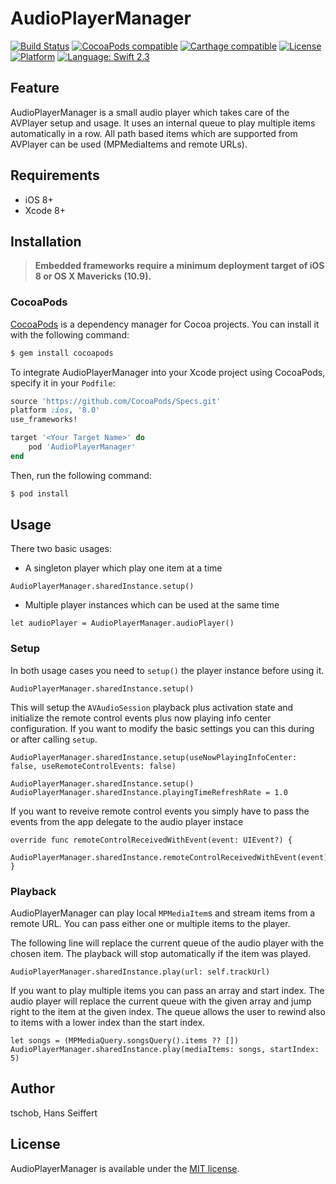# AudioPlayerManager

[![Build Status](https://travis-ci.org/tschob/AudioPlayerManager.svg?branch=master)](https://travis-ci.org/tschob/AudioPlayerManager)
[![CocoaPods compatible](https://img.shields.io/cocoapods/v/AudioPlayerManager.svg?style=flat)](http://cocoadocs.org/docsets/AudioPlayerManager)
[![Carthage compatible](https://img.shields.io/badge/Carthage-compatible-4BC51D.svg?style=flat)](https://github.com/tschob/AudioPlayerManager)
[![License](https://img.shields.io/cocoapods/l/AudioPlayerManager.svg?style=flat)](http://cocoadocs.org/docsets/AudioPlayerManager)
[![Platform](https://img.shields.io/cocoapods/p/AudioPlayerManager.svg?style=flat)](http://cocoadocs.org/docsets/AudioPlayerManager)
[![Language: Swift 2.3](https://img.shields.io/badge/Swift-2.3-orange.svg)](https://swift.org)

## Feature

AudioPlayerManager is a small audio player which takes care of the AVPlayer setup and usage. It uses an internal queue to play multiple items automatically in a row. All path based items which are supported from AVPlayer can be used (MPMediaItems and remote URLs).

## Requirements
- iOS 8+
- Xcode 8+

## Installation

> **Embedded frameworks require a minimum deployment target of iOS 8 or OS X Mavericks (10.9).**

### CocoaPods

[CocoaPods](http://cocoapods.org) is a dependency manager for Cocoa projects. You can install it with the following command:

```bash
$ gem install cocoapods
```

To integrate AudioPlayerManager into your Xcode project using CocoaPods, specify it in your `Podfile`:

```ruby
source 'https://github.com/CocoaPods/Specs.git'
platform :ios, '8.0'
use_frameworks!

target '<Your Target Name>' do
    pod 'AudioPlayerManager'
end
```

Then, run the following command:

```bash
$ pod install
```

## Usage

There two basic usages:
- A singleton player which play one item at a time
```
AudioPlayerManager.sharedInstance.setup()
```

- Multiple player instances which can be used at the same time
```
let audioPlayer = AudioPlayerManager.audioPlayer()
```

### Setup

In both usage cases you need to `setup()` the player instance before using it.

```
AudioPlayerManager.sharedInstance.setup()
```
This will setup the `AVAudioSession` playback plus activation state and initialize the remote control events plus now playing info center configuration. If you want to modify the basic settings you can this during or after calling `setup`.

```
AudioPlayerManager.sharedInstance.setup(useNowPlayingInfoCenter: false, useRemoteControlEvents: false)
```

```
AudioPlayerManager.sharedInstance.setup()
AudioPlayerManager.sharedInstance.playingTimeRefreshRate = 1.0
```

If you want to reveive remote control events you simply have to pass the events from the app delegate to the audio player instace

```
override func remoteControlReceivedWithEvent(event: UIEvent?) {
	AudioPlayerManager.sharedInstance.remoteControlReceivedWithEvent(event)
}
```

### Playback

AudioPlayerManager can play local `MPMediaItem`s and stream items from a remote URL. You can pass either one or multiple items to the player.

The following line will replace the current queue of the audio player with the chosen item. The playback will stop automatically if the item was played.
```
AudioPlayerManager.sharedInstance.play(url: self.trackUrl)
```

If you want to play multiple items you can pass an array and start index. The audio player will replace the current queue with the given array and jump right to the item at the given index. The queue allows the user to rewind also to items with a lower index than the start index.

```
let songs = (MPMediaQuery.songsQuery().items ?? [])
AudioPlayerManager.sharedInstance.play(mediaItems: songs, startIndex: 5)
```


## Author

tschob, Hans Seiffert

## License

AudioPlayerManager is available under the [MIT license](https://github.com/tschob/AudioPlayerManager/blob/master/LICENSE).